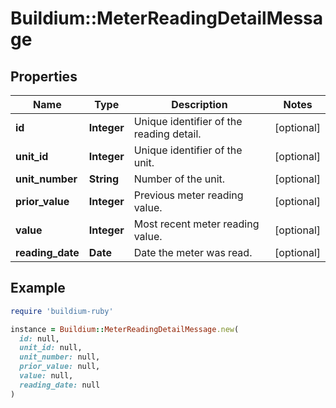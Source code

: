 # Buildium::MeterReadingDetailMessage

## Properties

| Name | Type | Description | Notes |
| ---- | ---- | ----------- | ----- |
| **id** | **Integer** | Unique identifier of the reading detail. | [optional] |
| **unit_id** | **Integer** | Unique identifier of the unit. | [optional] |
| **unit_number** | **String** | Number of the unit. | [optional] |
| **prior_value** | **Integer** | Previous meter reading value. | [optional] |
| **value** | **Integer** | Most recent meter reading value. | [optional] |
| **reading_date** | **Date** | Date the meter was read. | [optional] |

## Example

```ruby
require 'buildium-ruby'

instance = Buildium::MeterReadingDetailMessage.new(
  id: null,
  unit_id: null,
  unit_number: null,
  prior_value: null,
  value: null,
  reading_date: null
)
```


